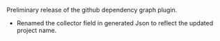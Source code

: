 Preliminary release of the github dependency graph plugin.

- Renamed the collector field in generated Json to reflect the updated project name.